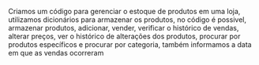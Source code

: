 Criamos um código para gerenciar o estoque de produtos em uma loja, utilizamos dicionários para armazenar os produtos, no código é possivel, armazenar produtos, adicionar, vender, verificar o histórico de vendas, alterar preços, ver o histórico de alterações dos produtos, procurar por produtos específicos e procurar por categoria, também informamos a data em que as vendas ocorreram
